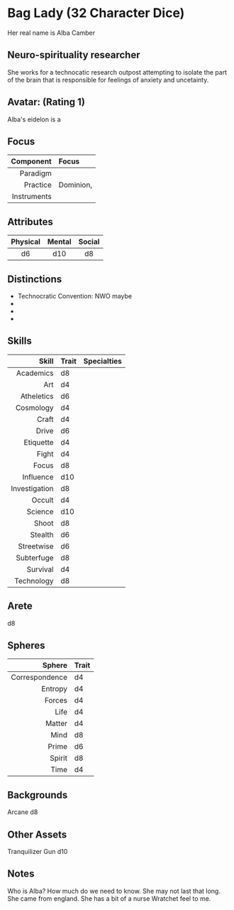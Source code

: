 # Bag Lady (32 Character Dice)

  Her real name is Alba Camber

## Neuro-spirituality researcher

  She works for a technocatic research outpost attempting to isolate the part of the brain that is responsible for feelings of anxiety and uncetainty.  

## Avatar:  (Rating 1)
  
  Alba's eidelon is a 

## Focus

  Component   | Focus
  -----------:|:------
  Paradigm    | 
  Practice    | Dominion, 
  Instruments | 

## Attributes

  Physical | Mental | Social
  :-------:|:------:|:-----:
  d6       | d10 		| d8
 
## Distinctions

  * Technocratic Convention: NWO maybe 
  * 
  * 
  * 

## Skills

  Skill 			| Trait | Specialties
  --------------:|:------|:------------
  Academics 		| d8	  |
  Art 			    | d4	  |
  Atheletics 		| d6	  |
  Cosmology 		| d4	  |
  Craft 			  | d4	  |
  Drive 			  | d6	  |
  Etiquette 		| d4	  |
  Fight 			  | d4	  |
  Focus 			  | d8	  |
  Influence 		| d10	  |
  Investigation | d8	  |
  Occult  			| d4	  |
  Science  		  | d10	  |
  Shoot  			  | d8	  |
  Stealth  		  | d6	  |
  Streetwise  	| d6	  |
  Subterfuge  	| d8	  |
  Survival  		| d4	  |
  Technology 		| d8	  |

## Arete

  d8

## Spheres

  Sphere 			   | Trait 
  --------------:|:------
  Correspondence | d4	  
  Entropy 			 | d4	  
  Forces 			   | d4	  
  Life 				   | d4	  
  Matter 			   | d4	  
  Mind 				   | d8	  
  Prime 			   | d6	  
  Spirit 			   | d8	  
  Time 				   | d4	  

## Backgrounds

  Arcane d8

## Other Assets

  Tranquilizer Gun d10

## Notes

  Who is Alba? How much do we need to know. She may not last that long. She came from england. 
  She has a bit of a nurse Wratchet feel to me. 